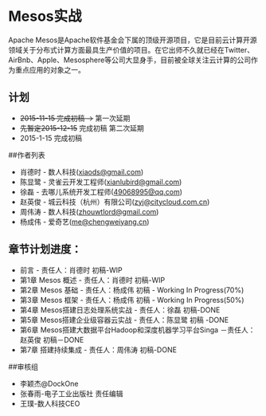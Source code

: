 Mesos实战
=======

Apache Mesos是Apache软件基金会下属的顶级开源项目，它是目前云计算开源领域关于分布式计算方面最具生产价值的项目。在它出师不久就已经在Twitter、AirBnb、Apple、Mesosphere等公司大显身手，目前被全球关注云计算的公司作为重点应用的对象之一。

## 计划

- ~~2015-11-15 完成初稿 ->~~ 第一次延期
- ~~先暂定2015-12-15~~ 完成初稿  第二次延期
- 2015-1-15 完成初稿

##作者列表

- 肖德时 - 数人科技(xiaods@gmail.com)
- 陈显鹭 - 灵雀云开发工程师(xianlubird@gmail.com)
- 徐磊 - 去哪儿系统开发工程师(49068995@qq.com)
- 赵英俊 - 城云科技（杭州）有限公司(zyj@citycloud.com.cn)
- 周伟涛 - 数人科技(zhouwtlord@gmail.com)
- 杨成伟 - 爱奇艺(me@chengweiyang.cn)


## 章节计划进度：

- 前言 - 责任人：肖德时  初稿-WIP
- 第1章 Mesos 概述 - 责任人：肖德时  初稿-WIP
- 第2章 Mesos 基础 - 责任人：杨成伟 初稿 - Working In Progress(70%)
- 第3章 Mesos 框架 - 责任人：杨成伟 初稿 - Working In Progress(50%)
- 第4章 Mesos搭建日志处理系统实战 - 责任人：徐磊 初稿-DONE
- 第5章 Mesos搭建企业级容器云实战 - 责任人：陈显鹭  初稿 -DONE
- 第6章 Mesos搭建大数据平台Hadoop和深度机器学习平台Singa －责任人：赵英俊 初稿－DONE
- 第7章 搭建持续集成 - 责任人：周伟涛 初稿-DONE


##审核组

- 李颖杰@DockOne
- 张春雨-电子工业出版社 责任编辑
- 王璞-数人科技CEO

